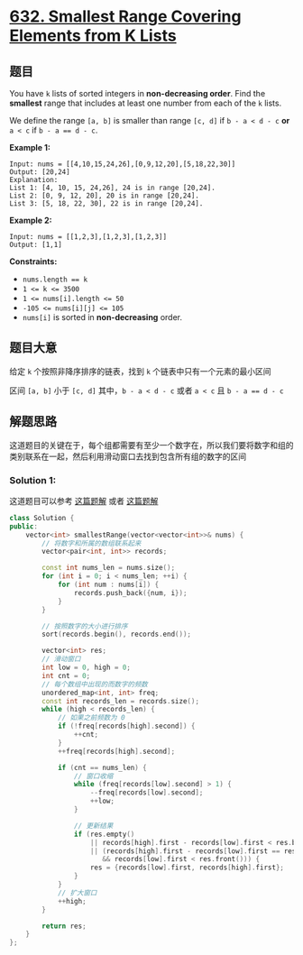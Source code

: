 # [632. Smallest Range Covering Elements from K Lists](https://leetcode.com/problems/smallest-range-covering-elements-from-k-lists/)

## 题目

You have `k` lists of sorted integers in **non-decreasing order**. Find the **smallest** range that includes at least one number from each of the `k` lists.

We define the range `[a, b]` is smaller than range `[c, d]` if `b - a < d - c` **or** `a < c` if `b - a == d - c`.

 

**Example 1:**

```
Input: nums = [[4,10,15,24,26],[0,9,12,20],[5,18,22,30]]
Output: [20,24]
Explanation: 
List 1: [4, 10, 15, 24,26], 24 is in range [20,24].
List 2: [0, 9, 12, 20], 20 is in range [20,24].
List 3: [5, 18, 22, 30], 22 is in range [20,24].
```

**Example 2:**

```
Input: nums = [[1,2,3],[1,2,3],[1,2,3]]
Output: [1,1]
```

 

**Constraints:**

- `nums.length == k`
- `1 <= k <= 3500`
- `1 <= nums[i].length <= 50`
- `-105 <= nums[i][j] <= 105`
- `nums[i]` is sorted in **non-decreasing** order.

## 题目大意

给定 `k` 个按照非降序排序的链表，找到 `k` 个链表中只有一个元素的最小区间

区间 `[a, b]` 小于 `[c, d]` 其中，`b - a < d - c` 或者 `a < c` 且 `b - a == d - c`

## 解题思路 

这道题目的关键在于，每个组都需要有至少一个数字在，所以我们要将数字和组的类别联系在一起，然后利用滑动窗口去找到包含所有组的数字的区间

### Solution 1:

这道题目可以参考 [这篇题解](https://leetcode-cn.com/problems/smallest-range-covering-elements-from-k-lists/solution/pai-xu-hua-chuang-by-netcan/)
或者 [这篇题解](https://books.halfrost.com/leetcode/ChapterFour/0600~0699/0632.Smallest-Range-Covering-Elements-from-K-Lists/)

````c++
class Solution {
public:
    vector<int> smallestRange(vector<vector<int>>& nums) {
        // 将数字和所属的数组联系起来
        vector<pair<int, int>> records;

        const int nums_len = nums.size();
        for (int i = 0; i < nums_len; ++i) {
            for (int num : nums[i]) {
                records.push_back({num, i});
            }
        }

        // 按照数字的大小进行排序
        sort(records.begin(), records.end());

        vector<int> res;
        // 滑动窗口
        int low = 0, high = 0;
        int cnt = 0;
        // 每个数组中出现的而数字的频数
        unordered_map<int, int> freq;
        const int records_len = records.size();
        while (high < records_len) {
            // 如果之前频数为 0
            if (!freq[records[high].second]) {
                ++cnt;
            }
            ++freq[records[high].second];

            if (cnt == nums_len) {
                // 窗口收缩
                while (freq[records[low].second] > 1) {
                    --freq[records[low].second];
                    ++low;
                }

                // 更新结果
                if (res.empty()
                    || records[high].first - records[low].first < res.back() - res.front()
                    || (records[high].first - records[low].first == res.back() - res.front()
                       && records[low].first < res.front())) {
                    res = {records[low].first, records[high].first};
                }
            }
            // 扩大窗口
            ++high;
        }

        return res;
    }
};
````
